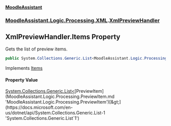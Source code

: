 #### [MoodleAssistant](index.md 'index')
### [MoodleAssistant.Logic.Processing.XML](MoodleAssistant.Logic.Processing.XML.md 'MoodleAssistant.Logic.Processing.XML').[XmlPreviewHandler](MoodleAssistant.Logic.Processing.XML.XmlPreviewHandler.md 'MoodleAssistant.Logic.Processing.XML.XmlPreviewHandler')

## XmlPreviewHandler.Items Property

Gets the list of preview items.

```csharp
public System.Collections.Generic.List<MoodleAssistant.Logic.Processing.PreviewItem> Items { get; }
```

Implements [Items](MoodleAssistant.Logic.Processing.IPreviewHandler.Items.md 'MoodleAssistant.Logic.Processing.IPreviewHandler.Items')

#### Property Value
[System.Collections.Generic.List&lt;](https://docs.microsoft.com/en-us/dotnet/api/System.Collections.Generic.List-1 'System.Collections.Generic.List`1')[PreviewItem](MoodleAssistant.Logic.Processing.PreviewItem.md 'MoodleAssistant.Logic.Processing.PreviewItem')[&gt;](https://docs.microsoft.com/en-us/dotnet/api/System.Collections.Generic.List-1 'System.Collections.Generic.List`1')